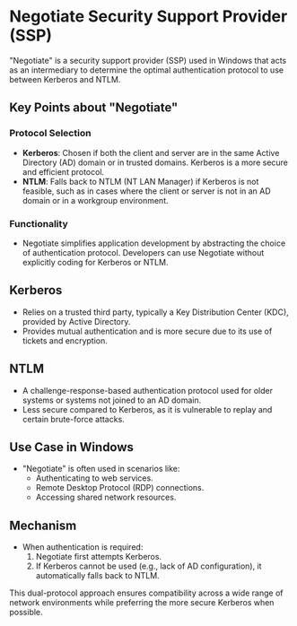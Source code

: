 # Negotiate Security Support Provider (SSP)

"Negotiate" is a security support provider (SSP) used in Windows that acts as an intermediary to determine the optimal authentication protocol to use between Kerberos and NTLM.

## Key Points about "Negotiate"

### Protocol Selection
- **Kerberos**: Chosen if both the client and server are in the same Active Directory (AD) domain or in trusted domains. Kerberos is a more secure and efficient protocol.
- **NTLM**: Falls back to NTLM (NT LAN Manager) if Kerberos is not feasible, such as in cases where the client or server is not in an AD domain or in a workgroup environment.

### Functionality
- Negotiate simplifies application development by abstracting the choice of authentication protocol. Developers can use Negotiate without explicitly coding for Kerberos or NTLM.

## Kerberos
- Relies on a trusted third party, typically a Key Distribution Center (KDC), provided by Active Directory.
- Provides mutual authentication and is more secure due to its use of tickets and encryption.

## NTLM
- A challenge-response-based authentication protocol used for older systems or systems not joined to an AD domain.
- Less secure compared to Kerberos, as it is vulnerable to replay and certain brute-force attacks.

## Use Case in Windows
- "Negotiate" is often used in scenarios like:
  - Authenticating to web services.
  - Remote Desktop Protocol (RDP) connections.
  - Accessing shared network resources.

## Mechanism
- When authentication is required:
  1. Negotiate first attempts Kerberos.
  2. If Kerberos cannot be used (e.g., lack of AD configuration), it automatically falls back to NTLM.

This dual-protocol approach ensures compatibility across a wide range of network environments while preferring the more secure Kerberos when possible.

